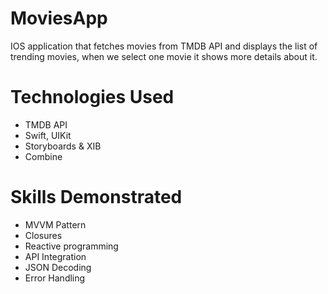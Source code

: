# MoviesApp
IOS application that fetches movies from TMDB API and displays the list of trending movies, when we select one movie it shows more details about it.

# Technologies Used
* TMDB API
* Swift, UIKit
* Storyboards & XIB
* Combine

# Skills Demonstrated

* MVVM Pattern
* Closures
* Reactive programming
* API Integration
* JSON Decoding
* Error Handling
